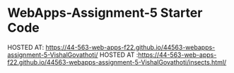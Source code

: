 # WebApps-Assignment-5 Starter Code
HOSTED AT: https://44-563-web-apps-f22.github.io/44563-webapps-assignment-5-VishalGovathoti/
HOSTED AT :https://44-563-web-apps-f22.github.io/44563-webapps-assignment-5-VishalGovathoti/insects.html/
